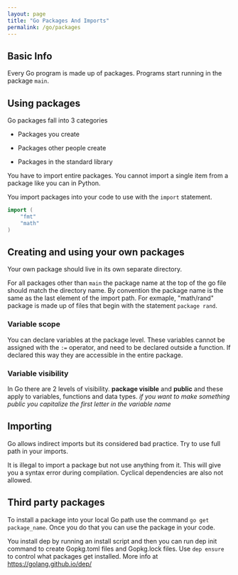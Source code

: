 ```yaml
---
layout: page
title: "Go Packages And Imports"
permalink: /go/packages
---
```


## Basic Info

Every Go program is made up of packages.  Programs start running in the package `main`.  

## Using packages

Go packages fall into 3 categories

* Packages you create

* Packages other people create

* Packages in the standard library

You have to import entire packages.  You cannot import a single item from a package like you can in Python.

You import packages into your code to use with the `import` statement.

```go
import (
    "fmt"
    "math"
)
```

## Creating and using your own packages

Your own package should live in its own separate directory.

For all packages other than `main` the package name at the top of the go file should match the directory name.  By convention the package name is the same as the last element of the import path.  For exmaple, "math/rand" package is made up of files that begin with the statement `package rand`.

### Variable scope

You can declare variables at the package level.  These variables cannot be assigned with the `:=` operator, and need to be declared outside a function.  If declared this way they are accessible in the entire package.

### Variable visibility

In Go there are 2 levels of visibility.  **package visible** and **public** and these apply to variables, functions and data types.  *if you want to make something public you capitalize the first letter in the variable name*

## Importing

Go allows indirect imports but its considered bad practice.  Try to use full path in your imports.

It is illegal to import a package but not use anything from it.  This will give you a syntax error during compilation.  Cyclical dependencies are also not allowed.

## Third party packages

[comment]: <> (TODO: Need to flesh out this section a bit.)

To install a package into your local Go path use the command `go get package_name`.  Once you do that you can use the package in your code.

You install dep by running an install script and then you can run dep init command to create Gopkg.toml files and Gopkg.lock files.  Use `dep ensure` to control what packages get installed.  More info at <https://golang.github.io/dep/>